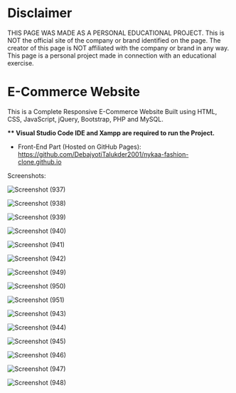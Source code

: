 <h1>Disclaimer</h1>
THIS PAGE WAS MADE AS A PERSONAL EDUCATIONAL PROJECT. This is NOT the official site of the company or brand identified on the page. The creator of this page is NOT affiliated with the company or brand in any way. This page is a personal project made in connection with an educational exercise.

<h1>E-Commerce Website</h1>

This is a Complete Responsive E-Commerce Website Built using HTML, CSS, JavaScript, jQuery, Bootstrap, PHP and MySQL.

<strong>** Visual Studio Code IDE and Xampp are required to run the Project.</strong>

* Front-End Part (Hosted on GitHub Pages): https://github.com/DebajyotiTalukder2001/nykaa-fashion-clone.github.io

Screenshots:

![Screenshot (937)](https://github.com/DebajyotiTalukder2001/Mcet-Repo/assets/136104351/69de491b-00dc-483e-b8a1-c1a711f2d0fd)


![Screenshot (938)](https://github.com/DebajyotiTalukder2001/Mcet-Repo/assets/136104351/5a3a7d9c-b36d-4eae-995c-eba342c1b348)


![Screenshot (939)](https://github.com/DebajyotiTalukder2001/Mcet-Repo/assets/136104351/6c538deb-6362-4f85-bcfb-6d237d1fd824)


![Screenshot (940)](https://github.com/DebajyotiTalukder2001/Mcet-Repo/assets/136104351/fb9435d1-13ac-4751-a1e2-b5a73b52af25)


![Screenshot (941)](https://github.com/DebajyotiTalukder2001/Mcet-Repo/assets/136104351/0c8f093b-773c-4b7e-9a2d-3ff4ea227e6a)


![Screenshot (942)](https://github.com/DebajyotiTalukder2001/Mcet-Repo/assets/136104351/58aef38a-aca3-4de0-aea7-93a3b0b59eb6)


![Screenshot (949)](https://github.com/DebajyotiTalukder2001/Mcet-Repo/assets/136104351/719b2f35-f64b-4cef-8538-4101abe3b00a)


![Screenshot (950)](https://github.com/DebajyotiTalukder2001/Mcet-Repo/assets/136104351/da382cfb-3128-4296-a1da-06ec6fcbd4d5)


![Screenshot (951)](https://github.com/DebajyotiTalukder2001/Mcet-Repo/assets/136104351/d80956a1-978b-4271-96ca-9099e34db3a3)

![Screenshot (943)](https://github.com/DebajyotiTalukder2001/Mcet-Repo/assets/136104351/c7b0ac13-21a2-4eca-885c-afc2d59a8f56)


![Screenshot (944)](https://github.com/DebajyotiTalukder2001/Mcet-Repo/assets/136104351/67c60905-c9dc-4d31-84d9-51f4c9c48534)

![Screenshot (945)](https://github.com/DebajyotiTalukder2001/Mcet-Repo/assets/136104351/5b67b300-9895-41b4-8e5f-842cf3efa75a)

![Screenshot (946)](https://github.com/DebajyotiTalukder2001/Mcet-Repo/assets/136104351/0d7eecfb-7af9-4b84-af3b-e4b62084694d)



![Screenshot (947)](https://github.com/DebajyotiTalukder2001/Mcet-Repo/assets/136104351/dc4b04e3-311d-48c6-9d0e-83519df5cdf3)


![Screenshot (948)](https://github.com/DebajyotiTalukder2001/Mcet-Repo/assets/136104351/2df1ddb3-524e-43b9-a70c-a018bc78061c)









